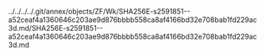 ../../../../.git/annex/objects/ZF/Wk/SHA256E-s2591851--a52ceaf4a1360646c203ae9d876bbbb558ca8af4166bd32e708bab1fd229ac3d.md/SHA256E-s2591851--a52ceaf4a1360646c203ae9d876bbbb558ca8af4166bd32e708bab1fd229ac3d.md